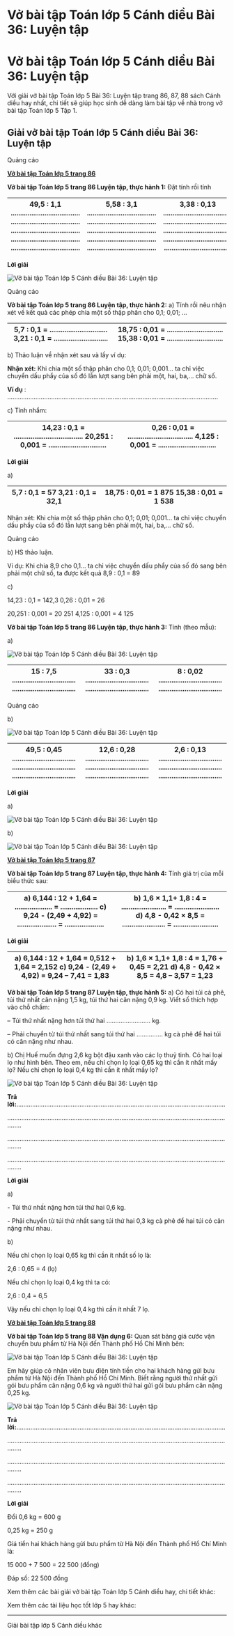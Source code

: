 # Vở bài tập Toán lớp 5 Cánh diều Bài 36: Luyện tập

# Vở bài tập Toán lớp 5 Cánh diều Bài 36: Luyện tập

Với giải vở bài tập Toán lớp 5 Bài 36: Luyện tập trang 86, 87, 88 sách Cánh diều hay nhất, chi tiết sẽ giúp học sinh dễ dàng làm bài tập về nhà trong vở bài tập Toán lớp 5 Tập 1.

## Giải vở bài tập Toán lớp 5 Cánh diều Bài 36: Luyện tập

Quảng cáo

[**Vở bài tập Toán lớp 5 trang 86**](https://vietjack.com/vbt-toan-5-cd/vbt-toan-lop-5-trang-86.jsp)

**Vở bài tập Toán lớp 5 trang 86 Luyện tập, thực hành 1:** Đặt tính rồi tính

49,5 : 1,1 ..................................... ..................................... ..................................... ..................................... ..................................... |  5,58 : 3,1 ..................................... ..................................... ..................................... ..................................... ..................................... |  3,38 : 0,13 ..................................... ..................................... ..................................... ..................................... ....................................  
---|---|---  
  
**Lời giải**

![Vở bài tập Toán lớp 5 Cánh diều Bài 36: Luyện tập](https://vietjack.com/vbt-toan-5-cd/images/bai-36-luyen-tap-8.PNG)

Quảng cáo

**Vở bài tập Toán lớp 5 trang 86 Luyện tập, thực hành 2:** a) Tính rồi nêu nhận xét về kết quả các phép chia một số thập phân cho 0,1; 0,01; ...

5,7 : 0,1 = ............................... 3,21 : 0,1 = ............................. |  18,75 : 0,01 = .............................. 15,38 : 0,01 = ..............................  
---|---  
  
b) Thảo luận về nhận xét sau và lấy ví dụ:

**Nhận xét:** Khi chia một số thập phân cho 0,1; 0,01; 0,001... ta chỉ việc chuyển dấu phẩy của số đó lần lượt sang bên phải một, hai, ba,... chữ số.

**Ví dụ** : ........................................................................................................................

c) Tính nhẩm:

14,23 : 0,1 = ..................................... 20,251 : 0,001 = ............................... |  0,26 : 0,01 = ................................... 4,125 : 0,001 = ...............................  
---|---  
  
**Lời giải**

a) 

5,7 : 0,1 = 57 3,21 : 0,1 = 32,1 |  18,75 : 0,01 = 1 875 15,38 : 0,01 = 1 538  
---|---  
  
Nhận xét: Khi chia một số thập phân cho 0,1; 0,01; 0,001... ta chỉ việc chuyển dấu phẩy của số đó lần lượt sang bên phải một, hai, ba,... chữ số.

Quảng cáo

b) HS thảo luận.

Ví dụ: Khi chia 8,9 cho 0,1... ta chỉ việc chuyển dấu phẩy của số đó sang bên phải một chữ số, ta được kết quả 8,9 : 0,1 = 89

c) 

14,23 : 0,1 = 142,3 0,26 : 0,01 = 26

20,251 : 0,001 = 20 251 4,125 : 0,001 = 4 125

**Vở bài tập Toán lớp 5 trang 86 Luyện tập, thực hành 3:** Tính (theo mẫu):

a)

![Vở bài tập Toán lớp 5 Cánh diều Bài 36: Luyện tập](https://vietjack.com/vbt-toan-5-cd/images/bai-36-luyen-tap-9.PNG)

15 : 7,5 .................................. .................................. |  33 : 0,3 .................................. .................................. |  8 : 0,02 .................................. ..................................  
---|---|---  
  
Quảng cáo

b)

![Vở bài tập Toán lớp 5 Cánh diều Bài 36: Luyện tập](https://vietjack.com/vbt-toan-5-cd/images/bai-36-luyen-tap-10.PNG)

49,5 : 0,45 .................................. .................................. .................................. |  12,6 : 0,28 .................................. .................................. .................................. |  2,6 : 0,13 .................................. .................................. ..................................  
---|---|---  
  
**Lời giải**

a) 

![Vở bài tập Toán lớp 5 Cánh diều Bài 36: Luyện tập](https://vietjack.com/vbt-toan-5-cd/images/bai-36-luyen-tap-11.PNG)

b)

![Vở bài tập Toán lớp 5 Cánh diều Bài 36: Luyện tập](https://vietjack.com/vbt-toan-5-cd/images/bai-36-luyen-tap-12.PNG)

[**Vở bài tập Toán lớp 5 trang 87**](https://vietjack.com/vbt-toan-5-cd/vbt-toan-lop-5-trang-87.jsp)

**Vở bài tập Toán lớp 5 trang 87 Luyện tập, thực hành 4:** Tính giá trị của mỗi biểu thức sau:

a) 6,144 : 12 + 1,64 = .................... = .................... c) 9,24 - (2,49 + 4,92) = ..................... = ..................... |  b) 1,6 × 1,1+ 1,8 : 4 = ........................ = ........................ d) 4,8 - 0,42 × 8,5 = ....................... = ........................  
---|---  
  
**Lời giải**

a) 6,144 : 12 + 1,64 = 0,512 + 1,64 = 2,152 c) 9,24 - (2,49 + 4,92) = 9,24 – 7,41 = 1,83 |  b) 1,6 × 1,1+ 1,8 : 4 = 1,76 + 0,45 = 2,21 d) 4,8 - 0,42 × 8,5 = 4,8 – 3,57 = 1,23  
---|---  
  
**Vở bài tập Toán lớp 5 trang 87 Luyện tập, thực hành 5:** a) Có hai túi cà phê, túi thứ nhất cân nặng 1,5 kg, túi thứ hai cân nặng 0,9 kg. Viết số thích hợp vào chỗ chấm:

– Túi thứ nhất nặng hơn túi thứ hai ......................... kg.

– Phải chuyển từ túi thứ nhất sang túi thứ hai ............... kg cà phê để hai túi có cân nặng như nhau.

b) Chị Huế muốn đựng 2,6 kg bột đậu xanh vào các lọ thuỷ tinh. Có hai loại lọ như hình bên. Theo em, nếu chỉ chọn lọ loại 0,65 kg thì cần ít nhất mấy lọ? Nếu chỉ chọn lọ loại 0,4 kg thì cần ít nhất mấy lọ?

![Vở bài tập Toán lớp 5 Cánh diều Bài 36: Luyện tập](https://vietjack.com/vbt-toan-5-cd/images/bai-36-luyen-tap-13.PNG)

**Trả lời:**.......................................................................................................................

....................................................................................................................................

....................................................................................................................................

....................................................................................................................................

**Lời giải**

a) 

\- Túi thứ nhất nặng hơn túi thứ hai 0,6 kg.

\- Phải chuyển từ túi thứ nhất sang túi thứ hai 0,3 kg cà phê để hai túi có cân nặng như nhau.

b) 

Nếu chỉ chọn lọ loại 0,65 kg thì cần ít nhất số lọ là:

2,6 : 0,65 = 4 (lọ)

Nếu chỉ chọn lọ loại 0,4 kg thì ta có:

2,6 : 0,4 = 6,5

Vậy nếu chỉ chọn lọ loại 0,4 kg thì cần ít nhất 7 lọ.

[**Vở bài tập Toán lớp 5 trang 88**](https://vietjack.com/vbt-toan-5-cd/vbt-toan-lop-5-trang-88.jsp)

**Vở bài tập Toán lớp 5 trang 88 Vận dụng 6:** Quan sát bảng giá cước vận chuyển bưu phẩm từ Hà Nội đến Thành phố Hồ Chí Minh bên:

![Vở bài tập Toán lớp 5 Cánh diều Bài 36: Luyện tập](https://vietjack.com/vbt-toan-5-cd/images/bai-36-luyen-tap-14.PNG)

Em hãy giúp cô nhân viên bưu điện tính tiền cho hai khách hàng gửi bưu phẩm từ Hà Nội đến Thành phố Hồ Chí Minh. Biết rằng người thứ nhất gửi gói bưu phẩm cân nặng 0,6 kg và người thứ hai gửi gói bưu phẩm cân nặng 0,25 kg.

![Vở bài tập Toán lớp 5 Cánh diều Bài 36: Luyện tập](https://vietjack.com/vbt-toan-5-cd/images/bai-36-luyen-tap-15.PNG)

**Trả lời:**.......................................................................................................................

....................................................................................................................................

....................................................................................................................................

....................................................................................................................................

**Lời giải**

Đổi 0,6 kg = 600 g

0,25 kg = 250 g

Giá tiền hai khách hàng gửi bưu phẩm từ Hà Nội đến Thành phố Hồ Chí Minh là:

15 000 + 7 500 = 22 500 (đồng)

Đáp số: 22 500 đồng

Xem thêm các bài giải vở bài tập Toán lớp 5 Cánh diều hay, chi tiết khác:

Xem thêm các tài liệu học tốt lớp 5 hay khác:

* * *

Giải bài tập lớp 5 Cánh diều khác
